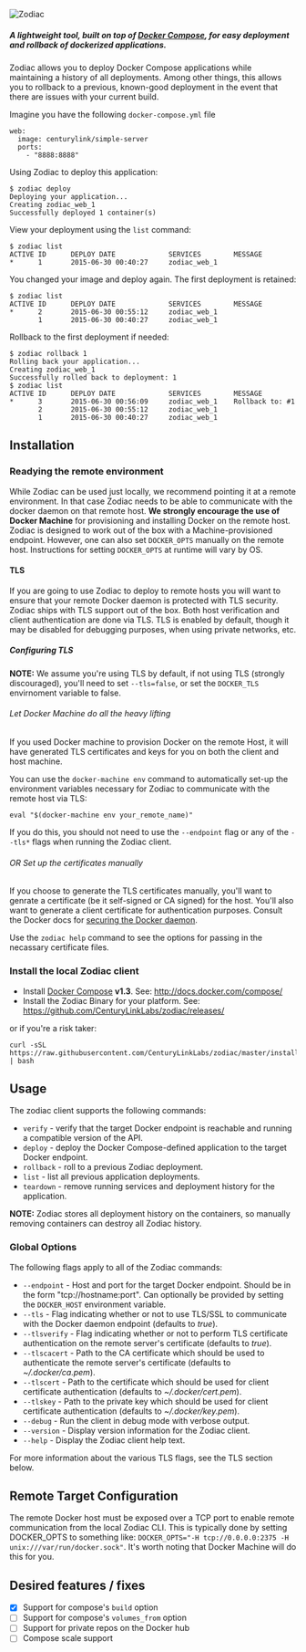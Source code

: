 ![Zodiac](http://panamax.ca.tier3.io/logos/logo_zodiac.png)


##### A lightweight tool, built on top of [Docker Compose](https://docs.docker.com/compose/), for easy deployment and rollback of dockerized applications.

Zodiac allows you to deploy Docker Compose applications while maintaining a history of all deployments. 
Among other things, this allows you to rollback to a previous, known-good deployment in the event that there are issues with your current build.

Imagine you have the following `docker-compose.yml` file

```
web:
  image: centurylink/simple-server
  ports:
    - "8888:8888"
```

Using Zodiac to deploy this application:

```
$ zodiac deploy
Deploying your application...
Creating zodiac_web_1
Successfully deployed 1 container(s)
```

View your deployment using the `list` command:

```
$ zodiac list
ACTIVE ID      DEPLOY DATE             SERVICES        MESSAGE
*      1       2015-06-30 00:40:27     zodiac_web_1
```

You changed your image and deploy again. The first deployment is retained:

```
$ zodiac list
ACTIVE ID      DEPLOY DATE             SERVICES        MESSAGE
*      2       2015-06-30 00:55:12     zodiac_web_1
       1       2015-06-30 00:40:27     zodiac_web_1
```

Rollback to the first deployment if needed:

```
$ zodiac rollback 1
Rolling back your application...
Creating zodiac_web_1
Successfully rolled back to deployment: 1
$ zodiac list
ACTIVE ID      DEPLOY DATE             SERVICES        MESSAGE
*      3       2015-06-30 00:56:09     zodiac_web_1    Rollback to: #1
       2       2015-06-30 00:55:12     zodiac_web_1
       1       2015-06-30 00:40:27     zodiac_web_1
```

## Installation

### Readying the remote environment
While Zodiac can be used just locally, we recommend pointing it at a remote environment. In that case Zodiac needs to be able to communicate with the docker daemon on that remote host. __We strongly encourage the use of Docker Machine__ for provisioning and installing Docker on the remote host. Zodiac is designed to work out of the box with a Machine-provisioned endpoint. However, one can also set `DOCKER_OPTS` manually on the remote host. Instructions for setting `DOCKER_OPTS` at runtime will vary by OS.



#### TLS
If you are going to use Zodiac to deploy to remote hosts you will want to ensure that your remote Docker daemon is protected with TLS security.
Zodiac ships with TLS support out of the box. Both host verification and client authentication are done via TLS.
TLS is enabled by default, though it may be disabled for debugging purposes, when using private networks, etc.

##### Configuring TLS

__NOTE:__ We assume you're using TLS by default, if not using TLS (strongly discouraged), you'll need to set `--tls=false`, or set the `DOCKER_TLS` envirnoment variable to false.

###### Let Docker Machine do all the heavy lifting
If you used Docker machine to provision Docker on the remote Host, it will have generated TLS certificates and keys for you on both the client and host machine.

You can use the `docker-machine env` command to automatically set-up the environment variables necessary for Zodiac to communicate with the remote host via TLS:

    eval "$(docker-machine env your_remote_name)"

If you do this, you should not need to use the `--endpoint` flag or any of the `--tls*` flags when running the Zodiac client.

###### OR Set up the certificates manually
If you choose to generate the TLS certificates manually, you'll want to genrate a certificate (be it self-signed or CA signed) for the host.
You'll also want to generate a client certificate for authentication purposes. Consult the Docker docs for [securing the Docker daemon](https://docs.docker.com/articles/https/).

Use the `zodiac help` command to see the options for passing in the necassary certificate files.






### Install the local Zodiac client
* Install [Docker Compose](http://docs.docker.com/compose/) **v1.3**. See: http://docs.docker.com/compose/
* Install the Zodiac Binary for your platform. See: https://github.com/CenturyLinkLabs/zodiac/releases/

or if you're a risk taker:

```
curl -sSL https://raw.githubusercontent.com/CenturyLinkLabs/zodiac/master/install.sh | bash
```

## Usage

The zodiac client supports the following commands:

* `verify` - verify that the target Docker endpoint is reachable and running a compatible version of the API.
* `deploy` - deploy the Docker Compose-defined application to the target Docker endpoint.
* `rollback` - roll to a previous Zodiac deployment.
* `list` - list all previous application deployments.
* `teardown` - remove running services and deployment history for the application.

**NOTE:** Zodiac stores all deployment history on the containers, so manually removing containers can destroy all Zodiac history.

### Global Options

The following flags apply to all of the Zodiac commands:

* `--endpoint` - Host and port for the target Docker endpoint. Should be in the form "tcp://hostname:port". Can optionally be provided by setting the `DOCKER_HOST` environment variable.
* `--tls` - Flag indicating whether or not to use TLS/SSL to communicate with the Docker daemon endpoint (defaults to *true*).
* `--tlsverify` - Flag indicating whether or not to perform TLS certificate authentication on the remote server's certificate (defaults to *true*). 
* `--tlscacert` - Path to the CA certificate which should be used to authenticate the remote server's certificate (defaults to *~/.docker/ca.pem*).
* `--tlscert` - Path to the certificate which should be used for client certificate authentication (defaults to *~/.docker/cert.pem*).
* `--tlskey` - Path to the private key which should be used for client certificate authentication (defaults to *~/.docker/key.pem*).
* `--debug` - Run the client in debug mode with verbose output.
* `--version` - Display version information for the Zodiac client.
* `--help` - Display the Zodiac client help text.

For more information about the various TLS flags, see the TLS section below.

## Remote Target Configuration

The remote Docker host must be exposed over a TCP port to enable remote communication from the local Zodiac CLI. This is typically done by setting DOCKER_OPTS to something like: `DOCKER_OPTS="-H tcp://0.0.0.0:2375 -H unix:///var/run/docker.sock"`. It's worth noting that Docker Machine will do this for you.

## Desired features / fixes
- [x] Support for compose's `build` option
- [ ] Support for compose's `volumes_from` option
- [ ] Support for private repos on the Docker hub
- [ ] Compose scale support
